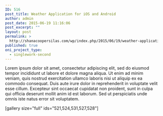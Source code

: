 ```yaml
---
ID: 516
post_title: Weather Application for iOS and Android
author: admin
post_date: 2015-06-19 11:16:06
post_excerpt: ""
layout: post
permalink: >
  http://shanacoopersilas.com/wp/index.php/2015/06/19/weather-application-for-ios-and-android/
published: true
oni_project_type:
  - singlework-second
---
```

Lorem ipsum dolor sit amet, consectetur adipiscing elit, sed do eiusmod tempor incididunt ut labore et dolore magna aliqua. Ut enim ad minim veniam, quis nostrud exercitation ullamco laboris nisi ut aliquip ex ea commodo consequat. Duis aute irure dolor in reprehenderit in voluptate velit esse cillum. Excepteur sint occaecat cupidatat non proident, sunt in culpa qui officia deserunt mollit anim id est laborum. Sed ut perspiciatis unde omnis iste natus error sit voluptatem.

[gallery size="full" ids="521,524,531,527,528"]